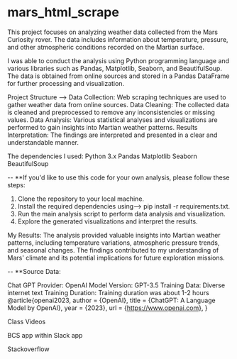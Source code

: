 # mars_html_scrape

This project focuses on analyzing weather data collected from the Mars Curiosity rover. 
The data includes information about temperature, pressure, and other atmospheric conditions recorded on the Martian surface.

I was able to conduct the analysis using Python programming language and various libraries such as Pandas, Matplotlib, Seaborn, and BeautifulSoup. The data is obtained from online sources and stored in a Pandas DataFrame for further processing and visualization.

Project Structure -->
Data Collection: Web scraping techniques are used to gather weather data from online sources.
Data Cleaning: The collected data is cleaned and preprocessed to remove any inconsistencies or missing values.
Data Analysis: Various statistical analyses and visualizations are performed to gain insights into Martian weather patterns.
Results Interpretation: The findings are interpreted and presented in a clear and understandable manner.

The dependencies I used:
Python 3.x
Pandas
Matplotlib
Seaborn
BeautifulSoup

--
**If you'd like to use this code for your own analysis, please follow these steps:
1. Clone the repository to your local machine.
2. Install the required dependencies using--> pip install -r requirements.txt.
3. Run the main analysis script to perform data analysis and visualization.
4. Explore the generated visualizations and interpret the results.

My Results:
The analysis provided valuable insights into Martian weather patterns, including temperature variations, 
atmospheric pressure trends, and seasonal changes. The findings contributed to my understanding of 
Mars' climate and its potential implications for future exploration missions.

--
**Source Data: 

Chat GPT Provider: OpenAI Model Version: GPT-3.5 Training Data: Diverse internet text Training Duration: Training duration was about 1-2 hours @article{openai2023, author = {OpenAI}, title = {ChatGPT: A Language Model by OpenAI}, year = {2023}, url = {https://www.openai.com}, }

Class Videos

BCS app within Slack app

Stackoverflow
